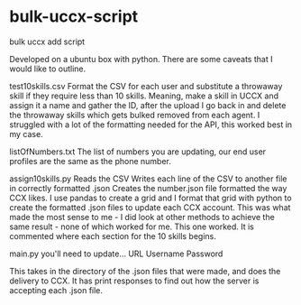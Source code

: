 # bulk-uccx-script
bulk uccx add script

Developed on a ubuntu box with python. There are some caveats that I would like to outline. 

test10skills.csv
Format the CSV for each user and substitute a throwaway skill if they require less than 10 skills. 
Meaning, make a skill in UCCX and assign it a name and gather the ID, after the upload I go back in and delete the throwaway skills which
gets bulked removed from each agent. I struggled with a lot of the formatting needed for the API, this worked best in my case. 

listOfNumbers.txt
The list of numbers you are updating, our end user profiles are the same as the phone number. 

assign10skills.py
Reads the CSV
Writes each line of the CSV to another file in correctly formatted .json
Creates the number.json file formatted the way CCX likes. 
I use pandas to create a grid and I format that grid with python to create the formatted .json files to update each CCX account.
This was what made the most sense to me - I did look at other methods to achieve the same result - none of which worked for me. 
This one worked. 
It is commented where each section for the 10 skills begins. 

main.py
you'll need to update...
URL
Username
Password

This takes in the directory of the .json files that were made, and does the delivery to CCX. It has print responses
to find out how the server is accepting each .json file. 


